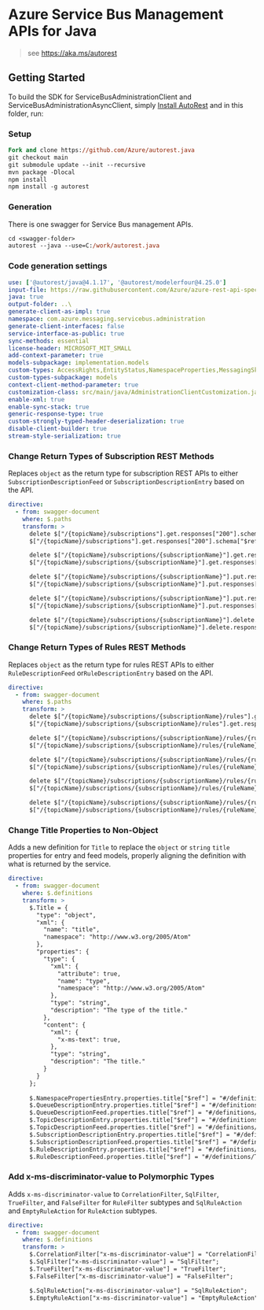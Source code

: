 # Azure Service Bus Management APIs for Java

> see https://aka.ms/autorest

## Getting Started

To build the SDK for ServiceBusAdministrationClient and ServiceBusAdministrationAsyncClient, simply [Install AutoRest](https://github.com/Azure/autorest/blob/master/docs/install/readme.md) and in this folder, run:

### Setup
```ps
Fork and clone https://github.com/Azure/autorest.java
git checkout main
git submodule update --init --recursive
mvn package -Dlocal
npm install
npm install -g autorest
```

### Generation

There is one swagger for Service Bus management APIs.

```ps
cd <swagger-folder>
autorest --java --use=C:/work/autorest.java
```

### Code generation settings
``` yaml
use: ['@autorest/java@4.1.17', '@autorest/modelerfour@4.25.0']
input-file: https://raw.githubusercontent.com/Azure/azure-rest-api-specs/0f7b134efb524de6aadc6965d4e8fd2a78929989/specification/servicebus/data-plane/Microsoft.ServiceBus/stable/2021-05/servicebus.json
java: true
output-folder: ..\
generate-client-as-impl: true
namespace: com.azure.messaging.servicebus.administration
generate-client-interfaces: false
service-interface-as-public: true
sync-methods: essential
license-header: MICROSOFT_MIT_SMALL
add-context-parameter: true
models-subpackage: implementation.models
custom-types: AccessRights,EntityStatus,NamespaceProperties,MessagingSku,NamespaceType
custom-types-subpackage: models
context-client-method-parameter: true
customization-class: src/main/java/AdministrationClientCustomization.java
enable-xml: true
enable-sync-stack: true
generic-response-type: true
custom-strongly-typed-header-deserialization: true
disable-client-builder: true
stream-style-serialization: true
```

### Change Return Types of Subscription REST Methods

Replaces `object` as the return type for subscription REST APIs to either `SubscriptionDescriptionFeed` or
`SubscriptionDescriptionEntry` based on the API.

```yaml
directive:
  - from: swagger-document
    where: $.paths
    transform: >
      delete $["/{topicName}/subscriptions"].get.responses["200"].schema.type;
      $["/{topicName}/subscriptions"].get.responses["200"].schema["$ref"] = "#/definitions/SubscriptionDescriptionFeed";

      delete $["/{topicName}/subscriptions/{subscriptionName}"].get.responses["200"].schema.type;
      $["/{topicName}/subscriptions/{subscriptionName}"].get.responses["200"].schema["$ref"] = "#/definitions/SubscriptionDescriptionEntry";

      delete $["/{topicName}/subscriptions/{subscriptionName}"].put.responses["200"].schema.type;
      $["/{topicName}/subscriptions/{subscriptionName}"].put.responses["200"].schema["$ref"] = "#/definitions/SubscriptionDescriptionEntry";

      delete $["/{topicName}/subscriptions/{subscriptionName}"].put.responses["201"].schema.type;
      $["/{topicName}/subscriptions/{subscriptionName}"].put.responses["201"].schema["$ref"] = "#/definitions/SubscriptionDescriptionEntry";

      delete $["/{topicName}/subscriptions/{subscriptionName}"].delete.responses["200"].schema.type;
      $["/{topicName}/subscriptions/{subscriptionName}"].delete.responses["200"].schema["$ref"] = "#/definitions/SubscriptionDescriptionEntry";
```

### Change Return Types of Rules REST Methods

Replaces `object` as the return type for rules REST APIs to either `RuleDescriptionFeed` or`RuleDescriptionEntry` based 
on the API.

```yaml
directive:
  - from: swagger-document
    where: $.paths
    transform: >
      delete $["/{topicName}/subscriptions/{subscriptionName}/rules"].get.responses["200"].schema.type;
      $["/{topicName}/subscriptions/{subscriptionName}/rules"].get.responses["200"].schema["$ref"] = "#/definitions/RuleDescriptionFeed";

      delete $["/{topicName}/subscriptions/{subscriptionName}/rules/{ruleName}"].get.responses["200"].schema.type;
      $["/{topicName}/subscriptions/{subscriptionName}/rules/{ruleName}"].get.responses["200"].schema["$ref"] = "#/definitions/RuleDescriptionEntry";

      delete $["/{topicName}/subscriptions/{subscriptionName}/rules/{ruleName}"].put.responses["200"].schema.type;
      $["/{topicName}/subscriptions/{subscriptionName}/rules/{ruleName}"].put.responses["200"].schema["$ref"] = "#/definitions/RuleDescriptionEntry";

      delete $["/{topicName}/subscriptions/{subscriptionName}/rules/{ruleName}"].put.responses["201"].schema.type;
      $["/{topicName}/subscriptions/{subscriptionName}/rules/{ruleName}"].put.responses["201"].schema["$ref"] = "#/definitions/RuleDescriptionEntry";

      delete $["/{topicName}/subscriptions/{subscriptionName}/rules/{ruleName}"].delete.responses["200"].schema.type;
      $["/{topicName}/subscriptions/{subscriptionName}/rules/{ruleName}"].delete.responses["200"].schema["$ref"] = "#/definitions/RuleDescriptionEntry";
```

### Change Title Properties to Non-Object

Adds a new definition for `Title` to replace the `object` or `string` `title` properties for entry and feed models,
properly aligning the definition with what is returned by the service.

```yaml
directive:
  - from: swagger-document
    where: $.definitions
    transform: >
      $.Title = {
        "type": "object",
        "xml": {
          "name": "title",
          "namespace": "http://www.w3.org/2005/Atom"
        },
        "properties": {
          "type": {
            "xml": {
              "attribute": true,
              "name": "type",
              "namespace": "http://www.w3.org/2005/Atom"
            },
            "type": "string",
            "description": "The type of the title."
          },
          "content": {
            "xml": {
              "x-ms-text": true,
            },
            "type": "string",
            "description": "The title."
          }
        }
      };
      
      $.NamespacePropertiesEntry.properties.title["$ref"] = "#/definitions/Title";
      $.QueueDescriptionEntry.properties.title["$ref"] = "#/definitions/Title";
      $.QueueDescriptionFeed.properties.title["$ref"] = "#/definitions/Title";
      $.TopicDescriptionEntry.properties.title["$ref"] = "#/definitions/Title";
      $.TopicDescriptionFeed.properties.title["$ref"] = "#/definitions/Title";
      $.SubscriptionDescriptionEntry.properties.title["$ref"] = "#/definitions/Title";
      $.SubscriptionDescriptionFeed.properties.title["$ref"] = "#/definitions/Title";
      $.RuleDescriptionEntry.properties.title["$ref"] = "#/definitions/Title";
      $.RuleDescriptionFeed.properties.title["$ref"] = "#/definitions/Title";
```

### Add x-ms-discriminator-value to Polymorphic Types

Adds `x-ms-discriminator-value` to `CorrelationFilter`, `SqlFilter`, `TrueFilter`, and `FalseFilter` for `RuleFilter`
subtypes and `SqlRuleAction` and `EmptyRuleAction` for `RuleAction` subtypes.

```yaml
directive:
  - from: swagger-document
    where: $.definitions
    transform: >
      $.CorrelationFilter["x-ms-discriminator-value"] = "CorrelationFilter";
      $.SqlFilter["x-ms-discriminator-value"] = "SqlFilter";
      $.TrueFilter["x-ms-discriminator-value"] = "TrueFilter";
      $.FalseFilter["x-ms-discriminator-value"] = "FalseFilter";

      $.SqlRuleAction["x-ms-discriminator-value"] = "SqlRuleAction";
      $.EmptyRuleAction["x-ms-discriminator-value"] = "EmptyRuleAction";
```
